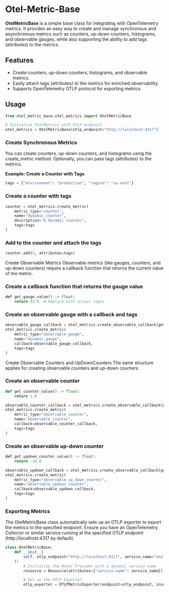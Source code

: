 # Otel-Metric-Base

**OtelMetricBase** is a simple base class for integrating with OpenTelemetry metrics. It provides an easy way to create and manage synchronous and asynchronous metrics such as counters, up-down counters, histograms, and observable gauges, while also supporting the ability to add tags (attributes) to the metrics.

## Features
- Create counters, up-down counters, histograms, and observable metrics.
- Easily attach tags (attributes) to the metrics for enriched observability.
- Supports OpenTelemetry OTLP protocol for exporting metrics.

## Usage

```python
from otel_metric_base.otel_metrics import OtelMetricBase

# Initialize OtelMetrics with OTLP endpoint
otel_metrics = OtelMetricBase(otlp_endpoint="http://localhost:4317")
```

### Create Synchronous Metrics

You can create counters, up-down counters, and histograms using the create_metric method. Optionally, you can pass tags (attributes) to the metrics.

**Example: Create a Counter with Tags**

```python
tags = {"environment": "production", "region": "us-east"}
```
### Create a counter with tags
```python
counter = otel_metrics.create_metric(
    metric_type="counter", 
    name="dynamic_counter", 
    description="A dynamic counter", 
    tags=tags
)
```

### Add to the counter and attach the tags
```python
counter.add(5, attributes=tags)
```
Create Observable Metrics
Observable metrics (like gauges, counters, and up-down counters) require a callback function that returns the current value of the metric.


### Create a callback function that returns the gauge value
```python
def get_gauge_value() -> float:
    return 42.0  # Replace with actual logic
```
### Create an observable gauge with a callback and tags
```python
observable_gauge_callback = otel_metrics.create_observable_callback(get_gauge_value)
otel_metrics.create_metric(
    metric_type="observable_gauge", 
    name="dynamic_gauge", 
    callback=observable_gauge_callback, 
    tags=tags
)
```
Create Observable Counters and UpDownCounters
The same structure applies for creating observable counters and up-down counters:


### Create an observable counter
```python
def get_counter_value() -> float:
    return 1.0

observable_counter_callback = otel_metrics.create_observable_callback(get_counter_value)
otel_metrics.create_metric(
    metric_type="observable_counter", 
    name="observable_counter", 
    callback=observable_counter_callback, 
    tags=tags
)
```
### Create an observable up-down counter

```python
def get_updown_counter_value() -> float:
    return -10.0

observable_updown_callback = otel_metrics.create_observable_callback(get_updown_counter_value)
otel_metrics.create_metric(
    metric_type="observable_up_down_counter", 
    name="observable_updown_counter", 
    callback=observable_updown_callback, 
    tags=tags
)
```

### Exporting Metrics
The OtelMetricBase class automatically sets up an OTLP exporter to export the metrics to the specified endpoint. Ensure you have an OpenTelemetry Collector or similar service running at the specified OTLP endpoint (http://localhost:4317 by default).

```python
class OtelMetricBase:
    def __init__(
        self, otlp_endpoint="http://localhost:4317", service_name="otel-metrics-service"
    ):
        # Initialize the Meter Provider with a dynamic service name
        resource = Resource(attributes={"service.name": service_name})

        # Set up the OTLP Exporter
        otlp_exporter = OTLPMetricExporter(endpoint=otlp_endpoint, insecure=True)
```


